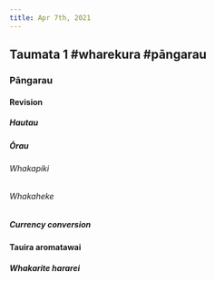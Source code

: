 ```yaml
---
title: Apr 7th, 2021
---
```


## Taumata 1  #wharekura #pāngarau
###
### Pāngarau
#### Revision
##### Hautau
##### Ōrau
###### Whakapiki
###### Whakaheke
##### Currency conversion
#### Tauira aromatawai
##### Whakarite hararei
##
